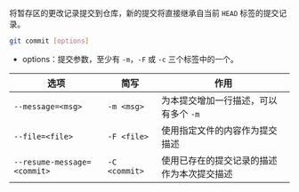 将暂存区的更改记录提交到仓库，新的提交将直接继承自当前 `HEAD` 标签的提交记录。 

```bash
git commit [options]
```

- options：提交参数，至少有 `-m`，`-F` 或 `-c` 三个标签中的一个。

| 选项                        | 简写          | 作用                                       |
| --------------------------- | ------------- | ------------------------------------------ |
| `--message=<msg>`           | `-m <msg>`    | 为本提交增加一行描述，可以有多个 `-m`      |
| `--file=<file>`             | `-F <file>`   | 使用指定文件的内容作为提交描述             |
| `--resume-message=<commit>` | `-C <commit>` | 使用已存在的提交记录的描述作为本次提交描述 | 
